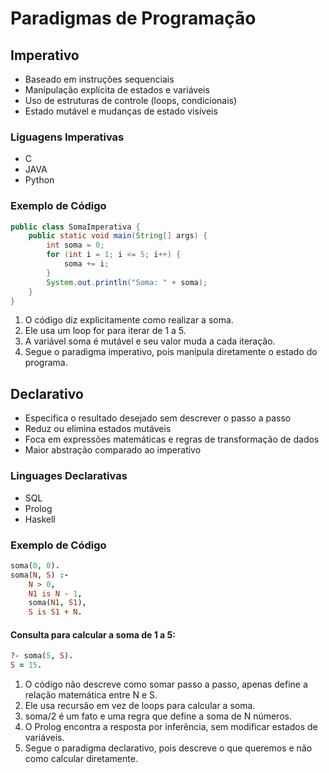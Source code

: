 # Paradigmas de Programação
## Imperativo
- Baseado em instruções sequenciais
- Manipulação explícita de estados e variáveis
- Uso de estruturas de controle (loops, condicionais)
- Estado mutável e mudanças de estado visíveis

### Liguagens Imperativas
- C
- JAVA
- Python

### Exemplo de Código

```java
public class SomaImperativa {
    public static void main(String[] args) {
        int soma = 0;
        for (int i = 1; i <= 5; i++) {
            soma += i;
        }
        System.out.println("Soma: " + soma);
    }
}
```
1. O código diz explicitamente como realizar a soma.
2. Ele usa um loop for para iterar de 1 a 5.
3. A variável soma é mutável e seu valor muda a cada iteração.
4. Segue o paradigma imperativo, pois manipula diretamente o estado do programa.

## Declarativo
- Especifica o resultado desejado sem descrever o passo a passo
- Reduz ou elimina estados mutáveis
- Foca em expressões matemáticas e regras de transformação de dados
- Maior abstração comparado ao imperativo

### Linguages Declarativas
- SQL
- Prolog
- Haskell

### Exemplo de Código
```prolog
soma(0, 0).
soma(N, S) :- 
    N > 0, 
    N1 is N - 1, 
    soma(N1, S1),
    S is S1 + N.
```
#### Consulta para calcular a soma de 1 a 5:
```prolog
?- soma(5, S).
S = 15.
```

1. O código não descreve como somar passo a passo, apenas define a relação matemática entre N e S.
2. Ele usa recursão em vez de loops para calcular a soma.
3. soma/2 é um fato e uma regra que define a soma de N números.
4. O Prolog encontra a resposta por inferência, sem modificar estados de variáveis.
5. Segue o paradigma declarativo, pois descreve o que queremos e não como calcular diretamente.
